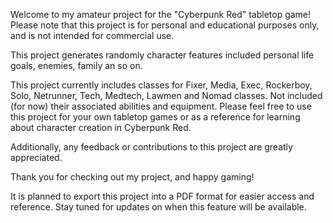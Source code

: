 Welcome to my amateur project for the "Cyberpunk Red" tabletop game! Please note that this project is for personal and educational purposes only, and is not intended for commercial use.

This project generates randomly character features included personal life goals, enemies, family an so on.

This project currently includes classes for Fixer, Media, Exec, Rockerboy, Solo, Netrunner, Tech, Medtech, Lawmen and Nomad classes. Not included (for now) their associated abilities and equipment. Please feel free to use this project for your own tabletop games or as a reference for learning about character creation in Cyberpunk Red.

Additionally, any feedback or contributions to this project are greatly appreciated.

Thank you for checking out my project, and happy gaming!

It is planned to export this project into a PDF format for easier access and reference. Stay tuned for updates on when this feature will be available.
